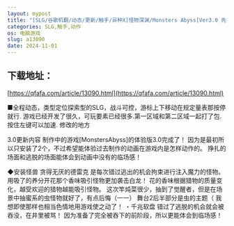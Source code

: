 ```yaml
---
layout: mypost
title: "[SLG/谷歌机翻/动态/更新/触手/异种X]怪物深渊/Monsters Abyss[Ver3.0 先行体验版][PC/6G]"
categories: SLG,触手,动作
os: 电脑游戏
slug: a13090
date: 2024-11-01
---
```


## 下载地址：

[https://qfafa.com/article/13090.html](https://qfafa.com/article/13090.html)

■全程动态，类型定位探索型的SLG，战斗可控，游标上下移动在规定量表那按停就行.
游戏已经开发了很久，可玩要素已经很多.第一区域和第二区域一起打了包.按住左键可以加速.
修改的地方

3.0更新内容
制作中的游戏\[MonstersAbyss\]的体验版3.0完成了！
因为是最初所以只安装了2个，不过希望能体验过去制作的动画在游戏内是怎样动作的。
挣扎的场面和逃脱的场面能体会到动画中没有的临场感！

◆安装怪兽
贪得无厌的德雷克
是每次错过逃出的机会拘束进行注入魔力的怪物。
用吸了的养分开花那个香味吸引怪物更加袭击白龙！
花的香味根据猎物的质量变化，越受欢迎的猎物越能吸引怪物。
这次竿炖菜很少，抽到了觉醒者，但是在场景中抽蜜系的虫怪物就好了，有点后悔（一一）
舞台2后半部分是虫的主题（
我想即使那样也相当色情地用游戏使之动了！
・千兆软盘
错过了逃脱的机会就会被吞没，在井里被骂！
因为准备了完全被吞下的前阶段，所以更能体会到临场感！